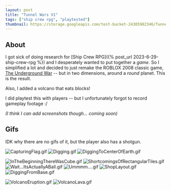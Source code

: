 ```yaml
---
layout: post
title: "Tunnel Wars V1"
tags: ["ship crew rpg", "playtested"]
thumbnail: https://storage.googleapis.com/test-bucket-24385982346/Tunnel%20Wars%20V1/DiggingFromBase.gif
---
```


## About

I got sick of doing research for [Ship Crew RPG]({% post_url 2023-6-29-ship-crew-rpg %}) and I desperately wanted to put together a _game_. So I simplified a lot and decided to just remake the ROBLOX 2008 classic game, [The Underground War](https://www.roblox.com/games/189632/The-Underground-War) -- but in two dimensions, around a _round_ planet. This is the result.

Also, I added a volcano that eats blocks!

I did playtest this with players -- but I unfortunately forgot to record gameplay footage :/

_(I think I can add screenshots though... coming soon)_

## Gifs

IDK why there are no gifs of it, but the player also has a shotgun.

![CapturingFlag.gif](https://storage.googleapis.com/test-bucket-24385982346/Tunnel%20Wars%20V1/CapturingFlag.gif)
![Digging.gif](https://storage.googleapis.com/test-bucket-24385982346/Tunnel%20Wars%20V1/Digging.gif)
![DiggingToCenterOfEarth.gif](https://storage.googleapis.com/test-bucket-24385982346/Tunnel%20Wars%20V1/DiggingToCenterOfEarth.gif)

![InTheBeginningThereWasCube.gif](https://storage.googleapis.com/test-bucket-24385982346/Tunnel%20Wars%20V1/InTheBeginningThereWasCube.gif)
![ShortcomingsOfRectangularTiles.gif](https://storage.googleapis.com/test-bucket-24385982346/Tunnel%20Wars%20V1/ShortcomingsOfRectangularTiles.gif)
![Wait...ItsActuallyABall.gif](https://storage.googleapis.com/test-bucket-24385982346/Tunnel%20Wars%20V1/Wait...ItsActuallyABall.gif)
![Ummmm....gif](https://storage.googleapis.com/test-bucket-24385982346/Tunnel%20Wars%20V1/Ummmm....gif)
![ShopLayout.gif](hhttps://storage.googleapis.com/test-bucket-24385982346/Tunnel%20Wars%20V1/ShopLayout.gif)
![DiggingFromBase.gif](https://storage.googleapis.com/test-bucket-24385982346/Tunnel%20Wars%20V1/DiggingFromBase.gif)

![VolcanoEruption.gif](https://storage.googleapis.com/test-bucket-24385982346/Tunnel%20Wars%20V1/VolcanoEruption.gif)
![VolcanoLava.gif](https://storage.googleapis.com/test-bucket-24385982346/Tunnel%20Wars%20V1/VolcanoLava.gif)
